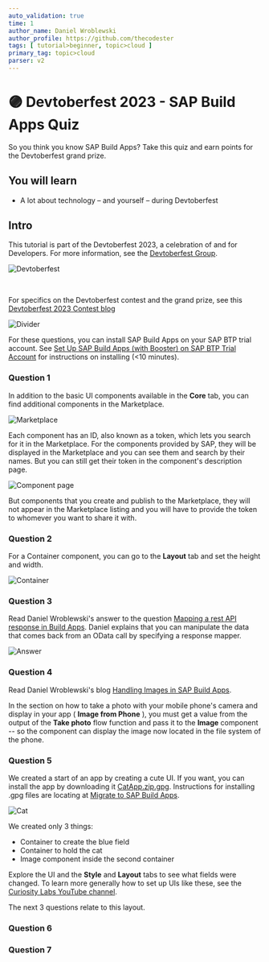 ```yaml
---
auto_validation: true
time: 1
author_name: Daniel Wroblewski
author_profile: https://github.com/thecodester
tags: [ tutorial>beginner, topic>cloud ]
primary_tag: topic>cloud
parser: v2
---
```


# 🟣 Devtoberfest 2023 - SAP Build Apps Quiz
<!-- description --> So you think you know SAP Build Apps? Take this quiz and earn points for the Devtoberfest grand prize.
 
## You will learn
- A lot about technology – and yourself – during Devtoberfest

## Intro
This tutorial is part of the Devtoberfest 2023, a celebration of and for Developers. For more information, see the [Devtoberfest Group](https://groups.community.sap.com/t5/devtoberfest/gh-p/Devtoberfest).

![Devtoberfest](devtoberfest-banner.gif)

&nbsp;

For specifics on the Devtoberfest contest and the grand prize, see this [Devtoberfest 2023 Contest blog](https://groups.community.sap.com/t5/devtoberfest-blog-posts/devtoberfest-2023-contest/ba-p/9357)

![Divider](divider.jpg)

For these questions, you can install SAP Build Apps on your SAP BTP trial account. See [Set Up SAP Build Apps (with Booster) on SAP BTP Trial Account](https://developers.sap.com/tutorials/build-apps-trial-booster.html) for instructions on installing (<10 minutes).



### Question 1
In addition to the basic UI components available in the **Core** tab, you can find additional components in the Marketplace.

![Marketplace](marketplace.png)

Each component has an ID, also known as a token, which lets you search for it in the Marketplace. For the components provided by SAP, they will be displayed in the Marketplace and you can see them and search by their names. But you can still get their token in the component's description page.

![Component page](component.png)

But components that you create and publish to the Marketplace, they will not appear in the Marketplace listing and you will have to provide the token to whomever you want to share it with.



### Question 2

For a Container component, you can go to the **Layout** tab and set the height and width. 

![Container](container.png)



### Question 3
Read Daniel Wroblewski's answer to the question [Mapping a rest API response in Build Apps](https://answers.sap.com/questions/13941448/mapping-a-rest-api-response-in-build-apps.html). Daniel explains that you can manipulate the data that comes back from an OData call by specifying a response mapper.

![Answer](answer.png)


### Question 4
Read Daniel Wroblewski's blog [Handling Images in SAP Build Apps](https://blogs.sap.com/2023/06/18/handling-images-in-sap-build-apps/). 

In the section on how to take a photo with your mobile phone's camera and display in your app ( **Image from Phone** ), you must get a value from the output of the **Take photo** flow function and pass it to the **Image** component -- so the component can display the image now located in the file system of the phone. 

### Question 5
We created a start of an app by creating a cute UI. If you want, you can install the app by downloading it [CatApp.zip.gpg](https://github.com/sap-tutorials/devtoberfest-2022/raw/main/tutorials/devtoberfest2023-scavenger-quiz-apps/CatApp.zip.gpg). Instructions for installing .gpg files are locating at [Migrate to SAP Build Apps](https://help.sap.com/docs/build-apps/service-guide/migrate-to-sap-build-apps).

![Cat](catapp.jpg)

We created only 3 things:

- Container to create the blue field
- Container to hold the cat
- Image component inside the second container

Explore the UI and the **Style** and **Layout** tabs to see what fields were changed. To learn more generally how to set up UIs like these, see the [Curiosity Labs YouTube channel](https://www.youtube.com/@CuriosityLab_talk).

The next 3 questions relate to this layout. 




### Question 6



### Question 7